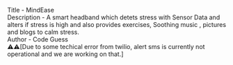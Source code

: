 Title - MindEase
<br>
Description - A smart headband which detets stress with Sensor Data and alters if stress is high and also provides exercises, Soothing music , pictures and blogs to calm stress.
<br>
Author - Code Guess
<br>
⚠️⚠️[Due to some techical error from twilio, alert sms is currently not operational and we are working on that.]
